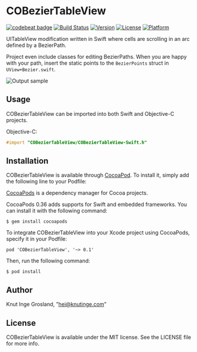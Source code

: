 # COBezierTableView 

[![codebeat badge](https://codebeat.co/badges/c92594f9-6b0f-4f40-b62b-04bf2cd04fe4)](https://codebeat.co/projects/github-com-knutigro-cobeziertableview)
[![Build Status](https://travis-ci.org/knutigro/COBezierTableView.svg?branch=master)](https://travis-ci.org/knutigro/COBezierTableView)
[![Version](https://img.shields.io/cocoapods/v/COBezierTableView.svg?style=flat)](http://cocoadocs.org/docsets/COBezierTableView)
[![License](https://img.shields.io/cocoapods/l/COBezierTableView.svg?style=flat)](http://cocoadocs.org/docsets/COBezierTableView)
[![Platform](https://img.shields.io/cocoapods/p/COBezierTableView.svg?style=flat)](http://cocoadocs.org/docsets/COBezierTableView)

UITableView modification written in Swift where cells are scrolling in an arc defined by a BezierPath. 

Project even include classes for editing BezierPaths. When you are happy with your path, insert the static points to the `BezierPoints` struct in `UView+Bezier.swift`.

![Output sample](https://raw.githubusercontent.com/knutigro/COBezierTableView/master/Media/COBezier.gif)

## Usage

COBezierTableView can be imported into both Swift and Objective-C projects.

Objective-C: 

```Objective-C
#import "COBezierTableView/COBezierTableView-Swift.h"
```

## Installation

COBezierTableView is available through [CocoaPod](http://cocoapods.org). To install
it, simply add the following line to your Podfile:

[CocoaPods](http://cocoapods.org) is a dependency manager for Cocoa projects.

CocoaPods 0.36 adds supports for Swift and embedded frameworks. You can install it with the following command:

```
$ gem install cocoapods
```

To integrate COBezierTableView into your Xcode project using CocoaPods, specify it in your Podfile:

```
pod 'COBezierTableView', '~> 0.1'
```

Then, run the following command:

```
$ pod install
```

## Author

Knut Inge Grosland, ”hei@knutinge.com”

## License

COBezierTableView is available under the MIT license. See the LICENSE file for more info.

